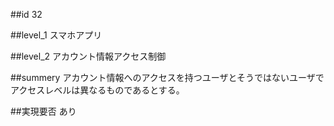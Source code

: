 ##id
32

##level_1
スマホアプリ

##level_2
アカウント情報アクセス制御

##summery
アカウント情報へのアクセスを持つユーザとそうではないユーザでアクセスレベルは異なるものであるとする。

##実現要否
あり


